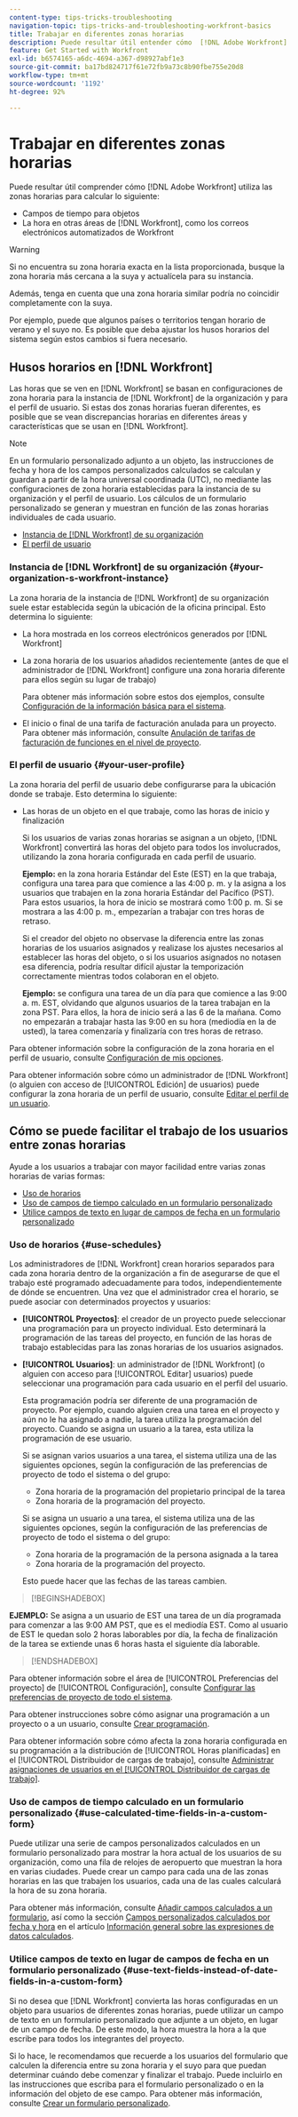 ```yaml
---
content-type: tips-tricks-troubleshooting
navigation-topic: tips-tricks-and-troubleshooting-workfront-basics
title: Trabajar en diferentes zonas horarias
description: Puede resultar útil entender cómo  [!DNL Adobe Workfront]  usa las zonas horarias para calcular los campos de tiempo para objetos y la hora en otras áreas, como los correos electrónicos.
feature: Get Started with Workfront
exl-id: b6574165-a6dc-4694-a367-d98927abf1e3
source-git-commit: ba17bd824717f61e72fb9a73c8b90fbe755e20d8
workflow-type: tm+mt
source-wordcount: '1192'
ht-degree: 92%

---
```


# Trabajar en diferentes zonas horarias

<!-- Audited: 2/2024 -->

<!--<span class="preview">The highlighted information on this page refers to functionality not yet generally available. It is available only in the Preview environment for all customers. After the monthly releases to Production, the same features are also available in the Production environment for customers who enabled fast releases. </span>   

<span class="preview">For information about fast releases, see [Enable or disable fast releases for your organization](/help/quicksilver/administration-and-setup/set-up-workfront/configure-system-defaults/enable-fast-release-process.md). </span>-->

Puede resultar útil comprender cómo [!DNL Adobe Workfront] utiliza las zonas horarias para calcular lo siguiente:

* Campos de tiempo para objetos
* La hora en otras áreas de [!DNL Workfront], como los correos electrónicos automatizados de Workfront

>[!WARNING]
>
>Si no encuentra su zona horaria exacta en la lista proporcionada, busque la zona horaria más cercana a la suya y actualícela para su instancia.
>
>Además, tenga en cuenta que una zona horaria similar podría no coincidir completamente con la suya.
>
>Por ejemplo, puede que algunos países o territorios tengan horario de verano y el suyo no. Es posible que deba ajustar los husos horarios del sistema según estos cambios si fuera necesario.


## Husos horarios en [!DNL Workfront]

Las horas que se ven en [!DNL Workfront] se basan en configuraciones de zona horaria para la instancia de [!DNL Workfront] de la organización y para el perfil de usuario. Si estas dos zonas horarias fueran diferentes, es posible que se vean discrepancias horarias en diferentes áreas y características que se usan en [!DNL Workfront].

>[!NOTE]
>
>En un formulario personalizado adjunto a un objeto, las instrucciones de fecha y hora de los campos personalizados calculados se calculan y guardan a partir de la hora universal coordinada (UTC), no mediante las configuraciones de zona horaria establecidas para la instancia de su organización y el perfil de usuario. Los cálculos de un formulario personalizado se generan y muestran en función de las zonas horarias individuales de cada usuario.

* [Instancia de  [!DNL Workfront]  de su organización](#your-organization-s-workfront-instance)
* [El perfil de usuario](#your-user-profile)

### Instancia de [!DNL Workfront] de su organización {#your-organization-s-workfront-instance}

La zona horaria de la instancia de [!DNL Workfront] de su organización suele estar establecida según la ubicación de la oficina principal. Esto determina lo siguiente:

* La hora mostrada en los correos electrónicos generados por [!DNL Workfront]
* La zona horaria de los usuarios añadidos recientemente (antes de que el administrador de [!DNL Workfront] configure una zona horaria diferente para ellos según su lugar de trabajo)

  Para obtener más información sobre estos dos ejemplos, consulte [Configuración de la información básica para el sistema](../../administration-and-setup/get-started-wf-administration/configure-basic-info.md).

* El inicio o final de una tarifa de facturación anulada para un proyecto. Para obtener más información, consulte [Anulación de tarifas de facturación de funciones en el nivel de proyecto](../../manage-work/projects/project-finances/override-job-role-billing-rates-at-the-project-level.md).

### El perfil de usuario {#your-user-profile}

La zona horaria del perfil de usuario debe configurarse para la ubicación donde se trabaje. Esto determina lo siguiente:

<!--
* The time shown in your outgoing [!DNL Workfront] email messages
[NOTE FROM LISA: Saeid that dates/times shown in emails are more complicated than how it is described in the article so we decided to comment out this line.]
-->
* Las horas de un objeto en el que trabaje, como las horas de inicio y finalización

  Si los usuarios de varias zonas horarias se asignan a un objeto, [!DNL Workfront] convertirá las horas del objeto para todos los involucrados, utilizando la zona horaria configurada en cada perfil de usuario.

  **Ejemplo:** en la zona horaria Estándar del Este (EST) en la que trabaja, configura una tarea para que comience a las 4:00 p. m. y la asigna a los usuarios que trabajen en la zona horaria Estándar del Pacífico (PST). Para estos usuarios, la hora de inicio se mostrará como 1:00 p. m. Si se mostrara a las 4:00 p. m., empezarían a trabajar con tres horas de retraso.

  Si el creador del objeto no observase la diferencia entre las zonas horarias de los usuarios asignados y realizase los ajustes necesarios al establecer las horas del objeto, o si los usuarios asignados no notasen esa diferencia, podría resultar difícil ajustar la temporización correctamente mientras todos colaboran en el objeto.

  **Ejemplo:** se configura una tarea de un día para que comience a las 9:00 a. m. EST, olvidando que algunos usuarios de la tarea trabajan en la zona PST. Para ellos, la hora de inicio será a las 6 de la mañana. Como no empezarán a trabajar hasta las 9:00 en su hora (mediodía en la de usted), la tarea comenzaría y finalizaría con tres horas de retraso.

Para obtener información sobre la configuración de la zona horaria en el perfil de usuario, consulte [Configuración de mis opciones](../../workfront-basics/manage-your-account-and-profile/configuring-your-user-profile/configure-my-settings.md).

Para obtener información sobre cómo un administrador de [!DNL Workfront] (o alguien con acceso de [!UICONTROL Edición] de usuarios) puede configurar la zona horaria de un perfil de usuario, consulte [Editar el perfil de un usuario](../../administration-and-setup/add-users/create-and-manage-users/edit-a-users-profile.md).

## Cómo se puede facilitar el trabajo de los usuarios entre zonas horarias

Ayude a los usuarios a trabajar con mayor facilidad entre varias zonas horarias de varias formas:

* [Uso de horarios](#use-schedules)
* [Uso de campos de tiempo calculado en un formulario personalizado](#use-calculated-time-fields-in-a-custom-form)
* [Utilice campos de texto en lugar de campos de fecha en un formulario personalizado](#use-text-fields-instead-of-date-fields-in-a-custom-form)

### Uso de horarios {#use-schedules}

Los administradores de [!DNL Workfront] crean horarios separados para cada zona horaria dentro de la organización a fin de asegurarse de que el trabajo esté programado adecuadamente para todos, independientemente de dónde se encuentren. Una vez que el administrador crea el horario, se puede asociar con determinados proyectos y usuarios:

* **[!UICONTROL Proyectos]**: el creador de un proyecto puede seleccionar una programación para un proyecto individual. Esto determinará la programación de las tareas del proyecto, en función de las horas de trabajo establecidas para las zonas horarias de los usuarios asignados.
* **[!UICONTROL Usuarios]**: un administrador de [!DNL Workfront] (o alguien con acceso para [!UICONTROL Editar] usuarios) puede seleccionar una programación para cada usuario en el perfil del usuario.

  Esta programación podría ser diferente de una programación de proyecto. Por ejemplo, cuando alguien crea una tarea en el proyecto y aún no le ha asignado a nadie, la tarea utiliza la programación del proyecto. Cuando se asigna un usuario a la tarea, esta utiliza la programación de ese usuario.

  Si se asignan varios usuarios a una tarea, el sistema utiliza una de las siguientes opciones, según la configuración de las preferencias de proyecto de todo el sistema o del grupo:

   * Zona horaria de la programación del propietario principal de la tarea
   * Zona horaria de la programación del proyecto.

  Si se asigna un usuario a una tarea, el sistema utiliza una de las siguientes opciones, según la configuración de las preferencias de proyecto de todo el sistema o del grupo:

   * Zona horaria de la programación de la persona asignada a la tarea
   * Zona horaria de la programación del proyecto.

  Esto puede hacer que las fechas de las tareas cambien.

>[!BEGINSHADEBOX]

**EJEMPLO:**
Se asigna a un usuario de EST una tarea de un día programada para comenzar a las 9:00 AM PST, que es el mediodía EST. Como al usuario de EST le quedan solo 2 horas laborables por día, la fecha de finalización de la tarea se extiende unas 6 horas hasta el siguiente día laborable.


>[!ENDSHADEBOX]

Para obtener información sobre el área de [!UICONTROL Preferencias del proyecto] de [!UICONTROL Configuración], consulte [Configurar las preferencias de proyecto de todo el sistema](../../administration-and-setup/set-up-workfront/configure-system-defaults/set-project-preferences.md).

Para obtener instrucciones sobre cómo asignar una programación a un proyecto o a un usuario, consulte [Crear programación](../../administration-and-setup/set-up-workfront/configure-timesheets-schedules/create-schedules.md).

Para obtener información sobre cómo afecta la zona horaria configurada en su programación a la distribución de [!UICONTROL Horas planificadas] en el [!UICONTROL Distribuidor de cargas de trabajo], consulte [Administrar asignaciones de usuarios en el [!UICONTROL Distribuidor de cargas de trabajo]](../../resource-mgmt/workload-balancer/manage-user-allocations-workload-balancer.md).


### Uso de campos de tiempo calculado en un formulario personalizado {#use-calculated-time-fields-in-a-custom-form}

Puede utilizar una serie de campos personalizados calculados en un formulario personalizado para mostrar la hora actual de los usuarios de su organización, como una fila de relojes de aeropuerto que muestran la hora en varias ciudades. Puede crear un campo para cada una de las zonas horarias en las que trabajen los usuarios, cada una de las cuales calculará la hora de su zona horaria.

Para obtener más información, consulte [Añadir campos calculados a un formulario](/help/quicksilver/administration-and-setup/customize-workfront/create-manage-custom-forms/form-designer/design-a-form/add-a-calculated-field.md), así como la sección [Campos personalizados calculados por fecha y hora](../../reports-and-dashboards/reports/calc-cstm-data-reports/calculated-data-expressions.md#date) en el artículo [Información general sobre las expresiones de datos calculados](../../reports-and-dashboards/reports/calc-cstm-data-reports/calculated-data-expressions.md).

### Utilice campos de texto en lugar de campos de fecha en un formulario personalizado {#use-text-fields-instead-of-date-fields-in-a-custom-form}

Si no desea que [!DNL Workfront] convierta las horas configuradas en un objeto para usuarios de diferentes zonas horarias, puede utilizar un campo de texto en un formulario personalizado que adjunte a un objeto, en lugar de un campo de fecha. De este modo, la hora muestra la hora a la que escribe para todos los integrantes del proyecto.

Si lo hace, le recomendamos que recuerde a los usuarios del formulario que calculen la diferencia entre su zona horaria y el suyo para que puedan determinar cuándo debe comenzar y finalizar el trabajo. Puede incluirlo en las instrucciones que escriba para el formulario personalizado o en la información del objeto de ese campo. Para obtener más información, consulte [Crear un formulario personalizado](/help/quicksilver/administration-and-setup/customize-workfront/create-manage-custom-forms/form-designer/design-a-form/design-a-form.md).
